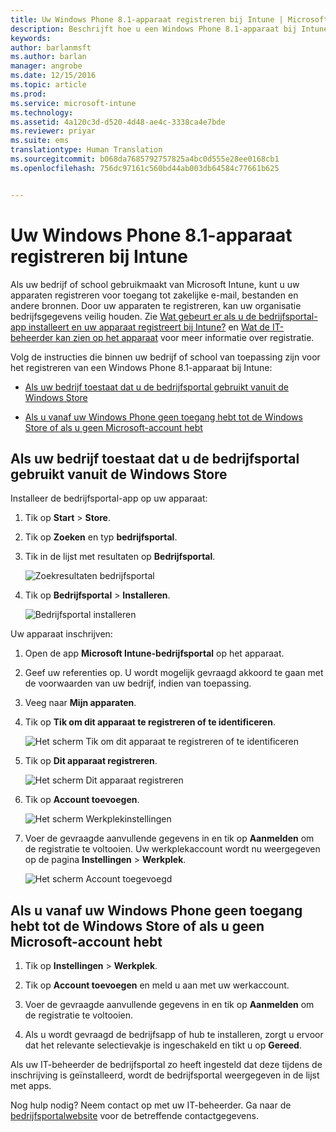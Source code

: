 ```yaml
---
title: Uw Windows Phone 8.1-apparaat registreren bij Intune | Microsoft Docs
description: Beschrijft hoe u een Windows Phone 8.1-apparaat bij Intune kunt inschrijven
keywords: 
author: barlanmsft
ms.author: barlan
manager: angrobe
ms.date: 12/15/2016
ms.topic: article
ms.prod: 
ms.service: microsoft-intune
ms.technology: 
ms.assetid: 4a120c3d-d520-4d48-ae4c-3338ca4e7bde
ms.reviewer: priyar
ms.suite: ems
translationtype: Human Translation
ms.sourcegitcommit: b068da7685792757825a4bc0d555e28ee0168cb1
ms.openlocfilehash: 756dc97161c560bd44ab003db64584c77661b625


---
```



# <a name="enroll-your-windows-phone-81-device-in-intune"></a>Uw Windows Phone 8.1-apparaat registreren bij Intune

Als uw bedrijf of school gebruikmaakt van Microsoft Intune, kunt u uw apparaten registreren voor toegang tot zakelijke e-mail, bestanden en andere bronnen. Door uw apparaten te registreren, kan uw organisatie bedrijfsgegevens veilig houden. Zie [Wat gebeurt er als u de bedrijfsportal-app installeert en uw apparaat registreert bij Intune?](what-happens-if-you-install-the-company-portal-app-and-enroll-your-device-in-intune-windows.md) en [Wat de IT-beheerder kan zien op het apparaat](what-can-your-it-administrator-see-when-you-enroll-your-device-in-intune-windows.md) voor meer informatie over registratie.


Volg de instructies die binnen uw bedrijf of school van toepassing zijn voor het registreren van een Windows Phone 8.1-apparaat bij Intune:

-   [Als uw bedrijf toestaat dat u de bedrijfsportal gebruikt vanuit de Windows Store](#if-your-company-lets-you-use-the-company-portal-from-the-windows-store)

-   [Als u vanaf uw Windows Phone geen toegang hebt tot de Windows Store of als u geen Microsoft-account hebt](#if-you-are-not-allowed-to-access-the-windows-store-from-your-windows-phone-or-if-you-do-not-have-a-microsoft-account)

## <a name="if-your-company-lets-you-use-the-company-portal-from-the-windows-store"></a>Als uw bedrijf toestaat dat u de bedrijfsportal gebruikt vanuit de Windows Store
Installeer de bedrijfsportal-app op uw apparaat:

1.  Tik op **Start** &gt; **Store**.

2.  Tik op **Zoeken** en typ **bedrijfsportal**.

3.  Tik in de lijst met resultaten op **Bedrijfsportal**.

    ![Zoekresultaten bedrijfsportal](./media/WP81-1-CP-search-store-v2.png)

4.  Tik op **Bedrijfsportal** &gt; **Installeren**.

    ![Bedrijfsportal installeren](./media/WP81-2-CP-install-v2.png)

Uw apparaat inschrijven:

1.  Open de app **Microsoft Intune-bedrijfsportal** op het apparaat.

2.  Geef uw referenties op. U wordt mogelijk gevraagd akkoord te gaan met de voorwaarden van uw bedrijf, indien van toepassing.

3.  Veeg naar **Mijn apparaten**.

4.  Tik op **Tik om dit apparaat te registreren of te identificeren**.

    ![Het scherm Tik om dit apparaat te registreren of te identificeren](./media/WP81-enroll-1-swipe-my-devices.png)

5.  Tik op **Dit apparaat registreren**.

    ![Het scherm Dit apparaat registreren](./media/WP81-enroll-2-enroll-this-device.png)

6.  Tik op **Account toevoegen**.

    ![Het scherm Werkplekinstellingen](./media/WP81-enroll-3-workplace-add-acct.png)

7.  Voer de gevraagde aanvullende gegevens in en tik op **Aanmelden** om de registratie te voltooien. Uw werkplekaccount wordt nu weergegeven op de pagina **Instellingen** &gt; **Werkplek**.

    ![Het scherm Account toegevoegd](./media/WP81-enroll-4-account-added.png)

## <a name="if-you-are-not-allowed-to-access-the-windows-store-from-your-windows-phone-or-if-you-do-not-have-a-microsoft-account"></a>Als u vanaf uw Windows Phone geen toegang hebt tot de Windows Store of als u geen Microsoft-account hebt

1.  Tik op **Instellingen** &gt; **Werkplek**.

2.  Tik op **Account toevoegen** en meld u aan met uw werkaccount.

3.  Voer de gevraagde aanvullende gegevens in en tik op **Aanmelden** om de registratie te voltooien.

4.  Als u wordt gevraagd de bedrijfsapp of hub te installeren, zorgt u ervoor dat het relevante selectievakje is ingeschakeld en tikt u op **Gereed**.

Als uw IT-beheerder de bedrijfsportal zo heeft ingesteld dat deze tijdens de inschrijving is geïnstalleerd, wordt de bedrijfsportal weergegeven in de lijst met apps.

Nog hulp nodig? Neem contact op met uw IT-beheerder. Ga naar de [bedrijfsportalwebsite](http://portal.manage.microsoft.com) voor de betreffende contactgegevens.



<!--HONumber=Dec16_HO3-->


